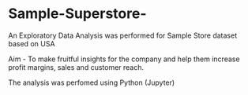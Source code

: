 # Sample-Superstore-
An Exploratory Data Analysis was performed for Sample Store dataset based on USA 

Aim - To make fruitful insights for the company and help them increase profit margins, sales and customer reach.

The analysis was perfomed using Python (Jupyter)
